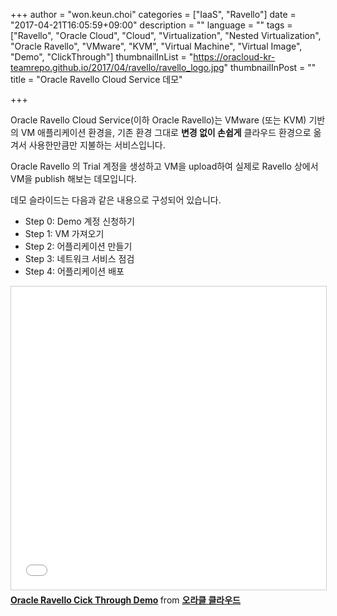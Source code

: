 +++
author = "won.keun.choi"
categories = ["IaaS", "Ravello"]
date = "2017-04-21T16:05:59+09:00"
description = ""
language = ""
tags = ["Ravello", "Oracle Cloud", "Cloud", "Virtualization", "Nested Virtualization", "Oracle Ravello", "VMware", "KVM", "Virtual Machine", "Virtual Image", "Demo", "ClickThrough"]
thumbnailInList = "https://oracloud-kr-teamrepo.github.io/2017/04/ravello/ravello_logo.jpg"
thumbnailInPost = ""
title = "Oracle Ravello Cloud Service 데모"

+++

Oracle Ravello Cloud Service(이하 Oracle Ravello)는 VMware (또는 KVM) 기반의 VM 애플리케이션 환경을, 기존 환경 그대로 **변경 없이 손쉽게** 클라우드 환경으로 옮겨서 사용한만큼만 지불하는 서비스입니다.

Oracle Ravello 의 Trial 계정을 생성하고 VM을 upload하여 실제로 Ravello 상에서 VM을 publish 해보는 데모입니다.

데모 슬라이드는 다음과 같은 내용으로 구성되어 있습니다.

- Step 0: Demo 계정 신청하기
- Step 1: VM 가져오기
- Step 2: 어플리케이션 만들기
- Step 3: 네트워크 서비스 점검
- Step 4: 어플리케이션 배포



<iframe src="//www.slideshare.net/slideshow/embed_code/key/3EIEOwKsQU9fCS" width="595" height="485" frameborder="0" marginwidth="0" marginheight="0" scrolling="no" style="border:1px solid #CCC; border-width:1px; margin-bottom:5px; max-width: 100%;" allowfullscreen> </iframe> <div style="margin-bottom:5px"> <strong> <a href="//www.slideshare.net/ssusercda07e/oracle-ravello-cick-through-demo" title="Oracle Ravello Cick Through Demo" target="_blank">Oracle Ravello Cick Through Demo</a> </strong> from <strong><a target="_blank" href="https://www.slideshare.net/ssusercda07e">오라클 클라우드</a></strong> </div>
